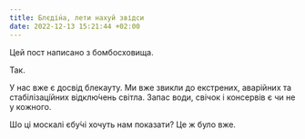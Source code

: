 ```yaml
---
title: Блєді́на, лети нахуй звідси
date: 2022-12-13 15:21:44 +02:00
---
```


Цей пост написано з бомбосховища.

Так.

У нас вже є досвід блекауту. Ми вже звикли до екстрених, аварійних та стабілізаці́йних відклю́чень світла. Запас води, свічок і консервів є чи не у кожного.

Шо ці москалі єбу́чі хочуть нам показати? Це ж було вже.
